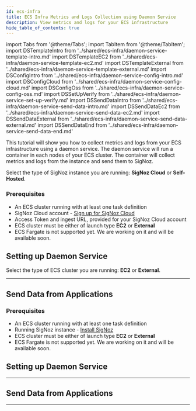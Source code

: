 ```yaml
---
id: ecs-infra
title: ECS Infra Metrics and Logs Collection using Daemon Service
description: View metrics and logs for your ECS infrastructure
hide_table_of_contents: true
---
```


import Tabs from '@theme/Tabs';
import TabItem from '@theme/TabItem';
import DSTemplateIntro from '../shared/ecs-infra/daemon-service-template-intro.md'
import DSTemplateEC2 from '../shared/ecs-infra/daemon-service-template-ec2.md'
import DSTemplateExternal from '../shared/ecs-infra/daemon-service-template-external.md'
import DSConfigIntro from '../shared/ecs-infra/daemon-service-config-intro.md'
import DSConfigCloud from '../shared/ecs-infra/daemon-service-config-cloud.md'
import DSConfigOss from '../shared/ecs-infra/daemon-service-config-oss.md'
import DSSetUpVerify from '../shared/ecs-infra/daemon-service-set-up-verify.md'
import DSSendDataIntro from '../shared/ecs-infra/daemon-service-send-data-intro.md'
import DSSendDataEc2 from '../shared/ecs-infra/daemon-service-send-data-ec2.md'
import DSSendDataExternal from '../shared/ecs-infra/daemon-service-send-data-external.md'
import DSSendDataEnd from '../shared/ecs-infra/daemon-service-send-data-end.md'

This tutorial will show you how to collect metrics and logs from your ECS infrastructure
using a daemon service. The daemon service will run a container in each nodes of
your ECS cluster. The container will collect metrics and logs from the instance and
send them to SigNoz.

Select the type of SigNoz instance you are running: **SigNoz Cloud** or **Self-Hosted**.

<Tabs>
<TabItem value="cloud" label="SigNoz Cloud" default>

### Prerequisites

- An ECS cluster running with at least one task definition
- SigNoz Cloud account - [Sign up for SigNoz Cloud](https://signoz.io/teams/)
- Access Token and ingest URL, provided for your SigNoz Cloud account
- ECS cluster must be either of launch type **EC2** or **External**
- ECS Fargate is not supported yet. We are working on it and will be available soon.

## Setting up Daemon Service

<DSTemplateIntro name="Cloud" />

Select the type of ECS cluster you are running: **EC2** or **External**.

<Tabs groupId="launch-type">
<TabItem value="ec2" label="EC2" default>
<DSTemplateEC2 />
</TabItem>
<TabItem value="external" label="External">
<DSTemplateExternal />
</TabItem>
</Tabs>

<DSConfigIntro />
<DSConfigCloud />
<DSSetUpVerify name="Cloud" />

---

## Send Data from Applications

<DSSendDataIntro name="Cloud" />

<Tabs groupId="launch-type">
<TabItem value="ec2" label="EC2" default>
<DSSendDataEc2 />
</TabItem>
<TabItem value="external" label="External">
<DSSendDataExternal />
</TabItem>
</Tabs>

<DSSendDataEnd name="Cloud" />

</TabItem>
<TabItem value="self-host" label="Self-Host">

### Prerequisites

- An ECS cluster running with at least one task definition
- Running SigNoz instance - [Install SigNoz](/docs/install)
- ECS cluster must be either of launch type **EC2** or **External**
- ECS Fargate is not supported yet. We are working on it and will be available soon.

## Setting up Daemon Service

<DSTemplateIntro name="OSS" />

<Tabs groupId="launch-type">
<TabItem value="ec2" label="EC2" default>
<DSTemplateEC2 />
</TabItem>
<TabItem value="external" label="External">
<DSTemplateExternal />
</TabItem>
</Tabs>

<DSConfigIntro />
<DSConfigOss />
<DSSetUpVerify name="OSS" />

---

## Send Data from Applications

<DSSendDataIntro name="OSS" />

<Tabs groupId="launch-type">
<TabItem value="ec2" label="EC2" default>
<DSSendDataEc2 />
</TabItem>
<TabItem value="external" label="External">
<DSSendDataExternal />
</TabItem>
</Tabs>

<DSSendDataEnd name="OSS" />

</TabItem>
</Tabs>

---
